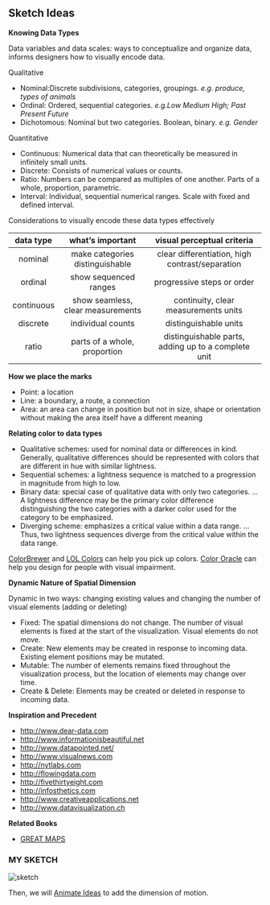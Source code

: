 ## Sketch Ideas

**Knowing Data Types**

Data variables and data scales: ways to conceptualize and organize data, informs designers how to visually encode data.

Qualitative
- Nominal:Discrete subdivisions, categories, groupings. *e.g. produce, types of animals*
- Ordinal: Ordered, sequential categories. *e.g.Low Medium High; Past Present Future*
- Dichotomous: Nominal but two categories. Boolean, binary. *e.g. Gender*

Quantitative
- Continuous: Numerical data that can theoretically be measured in infinitely small units.
- Discrete: Consists of numerical values or counts.
- Ratio: Numbers can be compared as multiples of one another. Parts of a whole, proportion, parametric.
- Interval: Individual, sequential numerical ranges. Scale with fixed and defined interval.

Considerations to visually encode these data types effectively

|data type|what’s important|visual perceptual criteria|
| :-------------: | :-------------: | :-----: |
|nominal|make categories distinguishable|clear differentiation, high contrast/separation|
|ordinal|show sequenced ranges|progressive steps or order|
|continuous|show seamless, clear measurements|continuity, clear measurements units|
|discrete|individual counts|distinguishable units|
|ratio|parts of a whole, proportion|distinguishable parts, adding up to a complete unit|

**How we place the marks**

- Point: a location
- Line: a boundary, a route, a connection
- Area: an area can change in position but not in size, shape or orientation without making the area itself have a different meaning

**Relating color to data types**

- Qualitative schemes: used for nominal data or differences in kind. Generally, qualitative differences should be represented with colors that are different in hue with similar lightness.
- Sequential schemes: a lightness sequence is matched to a progression in magnitude from high to low.
- Binary data: special case of qualitative data with only two categories. … A lightness difference may be the primary color difference distinguishing the two categories with a darker color used for the category to be emphasized.
- Diverging scheme: emphasizes a critical value within a data range. … Thus, two lightness sequences diverge from the critical value within the data range.

[ColorBrewer](http://colorbrewer2.org/#type=sequential&scheme=BuGn&n=3) and [LOL Colors](http://www.lolcolors.com/) can help you pick up colors. [Color Oracle](http://colororacle.org/) can help you design for people with visual impairment. 

**Dynamic Nature of Spatial Dimension**

Dynamic in two ways: changing existing values and changing the number of visual elements (adding or deleting)

- Fixed: The spatial dimensions do not change. The number of visual elements is fixed at the start of the visualization. Visual elements do not move.
- Create: New elements may be created in response to incoming data. Existing element positions may be mutated.
- Mutable: The number of elements remains fixed throughout the visualization process, but the location of elements may change over time.
- Create & Delete: Elements may be created or deleted in response to incoming data.


**Inspiration and Precedent**

- http://www.dear-data.com
- http://www.informationisbeautiful.net
- http://www.datapointed.net/
- http://www.visualnews.com
- http://nytlabs.com
- http://flowingdata.com
- http://fivethirtyeight.com
- http://infosthetics.com
- http://www.creativeapplications.net
- http://www.datavisualization.ch

**Related Books**
- [GREAT MAPS](https://www.amazon.com/Great-Maps-Smithsonian-Jerry-Brotton/dp/1465424636)

### MY SKETCH

![sketch](https://prismic-io.s3.amazonaws.com/fishery-and-ocean-health/cd06930dcbf7e2f1c583106d3730a28b2e960f51_untitled-2.png)

Then, we will [Animate Ideas](hype3.md) to add the dimension of motion.
